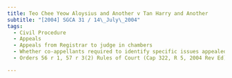 ```yaml
---
title: Teo Chee Yeow Aloysius and Another v Tan Harry and Another 
subtitle: "[2004] SGCA 31 / 14\_July\_2004"
tags:
  - Civil Procedure
  - Appeals
  - Appeals from Registrar to judge in chambers
  - Whether co-appellants required to identify specific issues appealed against in respective notices of appeal to obtain benefit of each other\'s successful appeal
  - Orders 56 r 1, 57 r 3(2) Rules of Court (Cap 322, R 5, 2004 Rev Ed)

---
```


